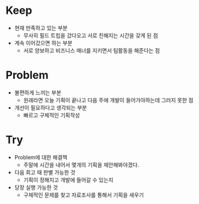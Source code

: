 # Keep
- 현재 만족하고 있는 부분
  - 무사히 필드 트립을 갔다오고 서로 친해지는 시간을 갖게 된 점
- 계속 이어갔으면 하는 부분
  - 서로 양보하고 비즈니스 매너를 지키면서 팀활동을 해준다는 점
# Problem
- 불편하게 느끼는 부분
  - 원래라면 오늘 기획이 끝나고 다음 주에 개발이 들어가야하는데 그러지 못한 점
- 개선이 필요하다고 생각되는 부분
  - 빠르고 구체적인 기획작성
# Try
- Problem에 대한 해결책
  - 주말에 시간을 내어서 몇개의 기획을 제안해봐야겠다.
- 다음 회고 때 판별 가능한 것
  - 기획이 정해지고 개발에 들어갈 수 있는지
- 당장 실행 가능한 것
  - 구체적인 문제를 찾고 자료조사를 통해서 기획을 세우기